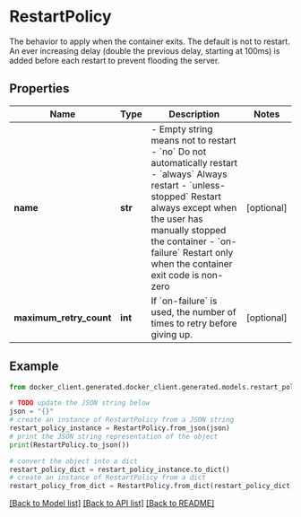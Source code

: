 # RestartPolicy

The behavior to apply when the container exits. The default is not to restart.  An ever increasing delay (double the previous delay, starting at 100ms) is added before each restart to prevent flooding the server. 

## Properties

Name | Type | Description | Notes
------------ | ------------- | ------------- | -------------
**name** | **str** | - Empty string means not to restart - &#x60;no&#x60; Do not automatically restart - &#x60;always&#x60; Always restart - &#x60;unless-stopped&#x60; Restart always except when the user has manually stopped the container - &#x60;on-failure&#x60; Restart only when the container exit code is non-zero  | [optional] 
**maximum_retry_count** | **int** | If &#x60;on-failure&#x60; is used, the number of times to retry before giving up.  | [optional] 

## Example

```python
from docker_client.generated.docker_client.generated.models.restart_policy import RestartPolicy

# TODO update the JSON string below
json = "{}"
# create an instance of RestartPolicy from a JSON string
restart_policy_instance = RestartPolicy.from_json(json)
# print the JSON string representation of the object
print(RestartPolicy.to_json())

# convert the object into a dict
restart_policy_dict = restart_policy_instance.to_dict()
# create an instance of RestartPolicy from a dict
restart_policy_from_dict = RestartPolicy.from_dict(restart_policy_dict)
```
[[Back to Model list]](../README.md#documentation-for-models) [[Back to API list]](../README.md#documentation-for-api-endpoints) [[Back to README]](../README.md)



